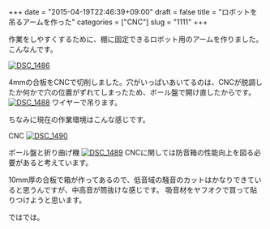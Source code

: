 +++
date = "2015-04-19T22:46:39+09:00"
draft = false
title = "ロボットを吊るアームを作った"
categories = ["CNC"]
slug = "1111"
+++

作業をしやすくするために、棚に固定できるロボット用のアームを作りました。こんなんです。

<a href="/images/2015/04/DSC_1486.jpg"><img class="alignnone size-full wp-image-1114" src="/images/2015/04/DSC_1486.jpg" alt="DSC_1486"   /></a>

4mmの合板をCNCで切削しました。穴がいっぱいあいてるのは、CNCが脱調したか何かで穴の位置がずれてしまったため、ボール盤で開け直したからです。
<a href="/images/2015/04/DSC_1488-e1429451130188.jpg"><img class="alignnone size-full wp-image-1118" src="/images/2015/04/DSC_1488-e1429451130188.jpg" alt="DSC_1488"   /></a>
ワイヤーで吊ります。

ちなみに現在の作業環境はこんな感じです。

CNC
<a href="/images/2015/04/DSC_1490.jpg"><img class="alignnone size-full wp-image-1116" src="/images/2015/04/DSC_1490.jpg" alt="DSC_1490"   /></a>

ボール盤と折り曲げ機
<a href="/images/2015/04/DSC_1489.jpg"><img class="alignnone size-full wp-image-1115" src="/images/2015/04/DSC_1489.jpg" alt="DSC_1489"   /></a>
CNCに関しては防音箱の性能向上を図る必要があると考えています。

10mm厚の合板で箱が作ってあるので、低音域の騒音のカットはかなりできていると思うんですが、中高音が筒抜けな感じです。
吸音材をヤフオクで買って貼りつけようと思います。



ではでは。



&nbsp;



&nbsp;
